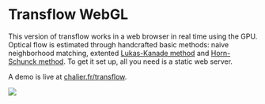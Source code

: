 # Transflow WebGL

This version of transflow works in a web browser in real time using the GPU. Optical flow is estimated through handcrafted basic methods: naive neighborhood matching, extented [Lukas-Kanade method](https://en.wikipedia.org/wiki/Lucas%E2%80%93Kanade_method) and [Horn-Schunck method](https://en.wikipedia.org/wiki/Horn%E2%80%93Schunck_method). To get it set up, all you need is a static web server.

A demo is live at [chalier.fr/transflow](https://chalier.fr/transflow/).

[![](../assets/Www.gif)](../assets/Www.mp4)